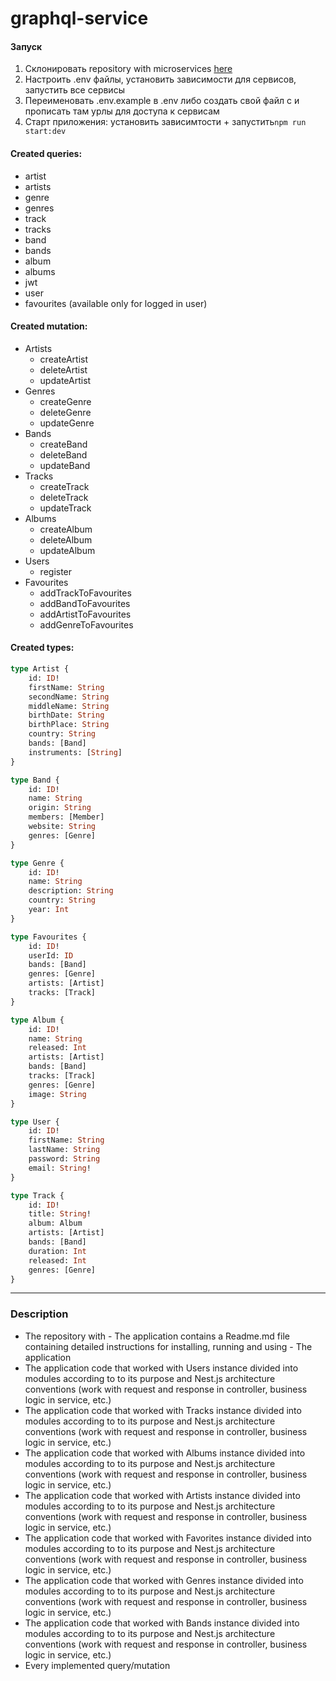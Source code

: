 # graphql-service

#### Запуск
1. Склонировать  repository with microservices [here](https://github.com/rolling-scopes-school/node-graphql-service)
2. Настроить .env файлы, установить зависимости для сервисов, запустить все сервисы
3. Переименовать .env.example в .env либо создать свой файл с и прописать там урлы для доступа к сервисам
4. Старт приложения: установить зависимтости + запустить`npm run start:dev`


#### Created queries:
- artist
- artists
- genre
- genres
- track
- tracks
- band
- bands
- album
- albums
- jwt
- user
- favourites (available only for logged in user)

#### Created mutation:

- Artists
    - createArtist
    - deleteArtist
    - updateArtist
- Genres
    - createGenre
    - deleteGenre
    - updateGenre
- Bands
    - createBand
    - deleteBand
    - updateBand
- Tracks
    - createTrack
    - deleteTrack
    - updateTrack
- Albums
    - createAlbum
    - deleteAlbum
    - updateAlbum
- Users
    - register
- Favourites
    - addTrackToFavourites
    - addBandToFavourites
    - addArtistToFavourites
    - addGenreToFavourites

#### Created types:

```graphql
type Artist {
    id: ID!
    firstName: String
    secondName: String
    middleName: String
    birthDate: String
    birthPlace: String
    country: String
    bands: [Band]
    instruments: [String]
}

```
```graphql
type Band {
    id: ID!
    name: String
    origin: String
    members: [Member]
    website: String
    genres: [Genre]
}

```
```graphql
type Genre {
    id: ID!
    name: String
    description: String
    country: String
    year: Int
}

```
```graphql
type Favourites {
    id: ID!
    userId: ID
    bands: [Band]
    genres: [Genre]
    artists: [Artist]
    tracks: [Track]
}
```
```graphql
type Album {
    id: ID!
    name: String
    released: Int
    artists: [Artist]
    bands: [Band]
    tracks: [Track]
    genres: [Genre]
    image: String
}
```
```graphql
type User {
    id: ID!
    firstName: String
    lastName: String
    password: String
    email: String!
}
```
```graphql
type Track {
    id: ID!
    title: String!
    album: Album
    artists: [Artist]
    bands: [Band]
    duration: Int
    released: Int
    genres: [Genre]
}
```

______
### Description
- The repository with - The  application contains a Readme.md file containing detailed instructions for installing, running and using - The  application
- The application code that worked with Users instance divided into modules according to to its purpose and Nest.js architecture conventions (work with request and response in controller, business logic in service, etc.)
- The application code that worked with Tracks instance divided into modules according to to its purpose and Nest.js architecture conventions (work with request and response in controller, business logic in service, etc.)
- The application code that worked with Albums instance divided into modules according to to its purpose and Nest.js architecture conventions (work with request and response in controller, business logic in service, etc.)
- The application code that worked with Artists instance divided into modules according to to its purpose and Nest.js architecture conventions (work with request and response in controller, business logic in service, etc.)
- The application code that worked with Favorites instance divided into modules according to to its purpose and Nest.js architecture conventions (work with request and response in controller, business logic in service, etc.)
- The application code that worked with Genres instance divided into modules according to to its purpose and Nest.js architecture conventions (work with request and response in controller, business logic in service, etc.)
- The application code that worked with Bands instance divided into modules according to to its purpose and Nest.js architecture conventions (work with request and response in controller, business logic in service, etc.)
- Every implemented query/mutation